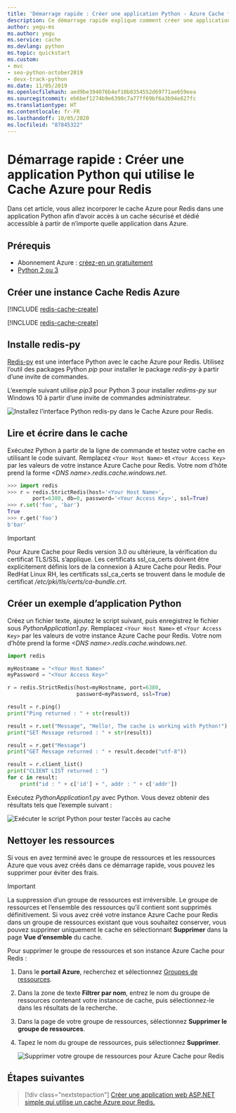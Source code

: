 ```yaml
---
title: 'Démarrage rapide : Créer une application Python - Azure Cache for Redis'
description: Ce démarrage rapide explique comment créer une application Python qui utilise Azure Cache pour Redis.
author: yegu-ms
ms.author: yegu
ms.service: cache
ms.devlang: python
ms.topic: quickstart
ms.custom:
- mvc
- seo-python-october2019
- devx-track-python
ms.date: 11/05/2019
ms.openlocfilehash: aed9be394076b4ef10b8354552d69771ae659eea
ms.sourcegitcommit: eb6bef1274b9e6390c7a77ff69bf6a3b94e827fc
ms.translationtype: HT
ms.contentlocale: fr-FR
ms.lasthandoff: 10/05/2020
ms.locfileid: "87845322"
---
```

# <a name="quickstart-create-a-python-app-that-uses-azure-cache-for-redis"></a>Démarrage rapide : Créer une application Python qui utilise le Cache Azure pour Redis

Dans cet article, vous allez incorporer le cache Azure pour Redis dans une application Python afin d’avoir accès à un cache sécurisé et dédié accessible à partir de n’importe quelle application dans Azure.

## <a name="prerequisites"></a>Prérequis

- Abonnement Azure : [créez-en un gratuitement](https://azure.microsoft.com/free/)
- [Python 2 ou 3](https://www.python.org/downloads/)

## <a name="create-an-azure-cache-for-redis-instance"></a>Créer une instance Cache Redis Azure
[!INCLUDE [redis-cache-create](../../includes/redis-cache-create.md)]

[!INCLUDE [redis-cache-create](../../includes/redis-cache-access-keys.md)]

## <a name="install-redis-py"></a>Installe redis-py

[Redis-py](https://github.com/andymccurdy/redis-py) est une interface Python avec le cache Azure pour Redis. Utilisez l’outil des packages Python *pip* pour installer le package *redis-py* à partir d’une invite de commandes. 

L’exemple suivant utilise *pip3* pour Python 3 pour installer *redims-py* sur Windows 10 à partir d’une invite de commandes administrateur.

![Installez l’interface Python redis-py dans le Cache Azure pour Redis.](./media/cache-python-get-started/cache-python-install-redis-py.png)

## <a name="read-and-write-to-the-cache"></a>Lire et écrire dans le cache

Exécutez Python à partir de la ligne de commande et testez votre cache en utilisant le code suivant. Remplacez `<Your Host Name>` et `<Your Access Key>` par les valeurs de votre instance Azure Cache pour Redis. Votre nom d’hôte prend la forme *\<DNS name>.redis.cache.windows.net*.

```python
>>> import redis
>>> r = redis.StrictRedis(host='<Your Host Name>',
        port=6380, db=0, password='<Your Access Key>', ssl=True)
>>> r.set('foo', 'bar')
True
>>> r.get('foo')
b'bar'
```

> [!IMPORTANT]
> Pour Azure Cache pour Redis version 3.0 ou ultérieure, la vérification du certificat TLS/SSL s’applique. Les certificats ssl_ca_certs doivent être explicitement définis lors de la connexion à Azure Cache pour Redis. Pour RedHat Linux RH, les certificats ssl_ca_certs se trouvent dans le module de certificat */etc/pki/tls/certs/ca-bundle.crt*.

## <a name="create-a-python-sample-app"></a>Créer un exemple d’application Python

Créez un fichier texte, ajoutez le script suivant, puis enregistrez le fichier sous *PythonApplication1.py*. Remplacez `<Your Host Name>` et `<Your Access Key>` par les valeurs de votre instance Azure Cache pour Redis. Votre nom d’hôte prend la forme *\<DNS name>.redis.cache.windows.net*.

```python
import redis

myHostname = "<Your Host Name>"
myPassword = "<Your Access Key>"

r = redis.StrictRedis(host=myHostname, port=6380,
                      password=myPassword, ssl=True)

result = r.ping()
print("Ping returned : " + str(result))

result = r.set("Message", "Hello!, The cache is working with Python!")
print("SET Message returned : " + str(result))

result = r.get("Message")
print("GET Message returned : " + result.decode("utf-8"))

result = r.client_list()
print("CLIENT LIST returned : ")
for c in result:
    print("id : " + c['id'] + ", addr : " + c['addr'])
```

Exécutez *PythonApplication1.py* avec Python. Vous devez obtenir des résultats tels que l’exemple suivant :

![Exécuter le script Python pour tester l’accès au cache](./media/cache-python-get-started/cache-python-completed.png)

## <a name="clean-up-resources"></a>Nettoyer les ressources

Si vous en avez terminé avec le groupe de ressources et les ressources Azure que vous avez créés dans ce démarrage rapide, vous pouvez les supprimer pour éviter des frais.

> [!IMPORTANT]
> La suppression d’un groupe de ressources est irréversible. Le groupe de ressources et l’ensemble des ressources qu’il contient sont supprimés définitivement. Si vous avez créé votre instance Azure Cache pour Redis dans un groupe de ressources existant que vous souhaitez conserver, vous pouvez supprimer uniquement le cache en sélectionnant **Supprimer** dans la page **Vue d’ensemble** du cache. 

Pour supprimer le groupe de ressources et son instance Azure Cache pour Redis :

1. Dans le **portail Azure**, recherchez et sélectionnez [Groupes de ressources](https://portal.azure.com).
1. Dans la zone de texte **Filtrer par nom**, entrez le nom du groupe de ressources contenant votre instance de cache, puis sélectionnez-le dans les résultats de la recherche. 
1. Dans la page de votre groupe de ressources, sélectionnez **Supprimer le groupe de ressources**.
1. Tapez le nom du groupe de ressources, puis sélectionnez **Supprimer**.
   
   ![Supprimer votre groupe de ressources pour Azure Cache pour Redis](./media/cache-python-get-started/delete-your-resource-group-for-azure-cache-for-redis.png)

## <a name="next-steps"></a>Étapes suivantes

> [!div class="nextstepaction"]
> [Créer une application web ASP.NET simple qui utilise un cache Azure pour Redis.](./cache-web-app-howto.md)

